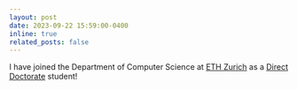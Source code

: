 ```yaml
---
layout: post
date: 2023-09-22 15:59:00-0400
inline: true
related_posts: false
---
```

I have joined the Department of Computer Science at [ETH Zurich](https://ethz.ch/en.html) as a [Direct Doctorate](https://inf.ethz.ch/doctorate/direct-doctorate-computer-science.html) student!
